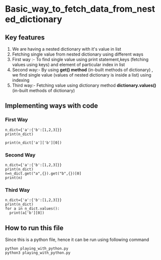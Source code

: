 # Basic_way_to_fetch_data_from_nested_dictionary
## Key features
<ol>
  <li>We are having a nested dictionary with it's value in list </li>
  <li>Fetching single value  from nested dictionary using different ways</li>
  <li>First way :- To find single value using print statement,keys (fetching values using keys) and element of particular index in list</li>
  <li>Second way:- By using <strong> get() method</strong> (in-built methods of dictionary)
, we find single value (values of nested dictionary is inside a list) using indexing </li>
  <li>Third way:- Fetching value using dictionary method <strong>dictionary.values()</strong> (in-built methods of dictionary)
  </ol>
  
  ## Implementing ways with code
  
  ### First Way
  ```
  n_dict={'a':{'b':[1,2,3]}}
  print(n_dict)

  print(n_dict['a']['b'][0])
  ```
  ### Second Way
  ```
  n_dict={'a':{'b':[1,2,3]}}
  print(n_dict)
  n=n_dict.get("a",{}).get("b",{})[0]
  print(n)
  ```
  ### Third Way
  ```
  n_dict={'a':{'b':[1,2,3]}}
  print(n_dict)
  for a in n_dict.values():
    print(a['b'][0])  
  ```
  ## How to run this file
  Since this is a python file, hence it can be run using following command

  ```
  python playing_with_python.py
  python3 playing_with_python.py
  ```

    
    
